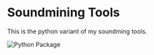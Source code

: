 # Soundmining Tools
This is the python variant of my soundming tools. 

![Python Package](https://github.com/danielstahl/py-soundmining-tools/actions/workflows/python-package.yml/badge.svg)


